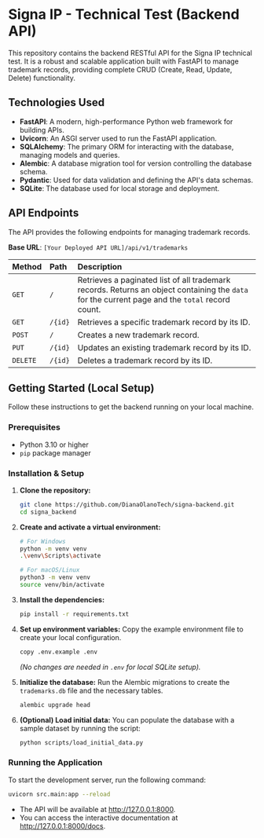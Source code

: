# Signa IP - Technical Test (Backend API)

This repository contains the backend RESTful API for the Signa IP technical test. It is a robust and scalable application built with FastAPI to manage trademark records, providing complete CRUD (Create, Read, Update, Delete) functionality.

## Technologies Used

- **FastAPI**: A modern, high-performance Python web framework for building APIs.
- **Uvicorn**: An ASGI server used to run the FastAPI application.
- **SQLAlchemy**: The primary ORM for interacting with the database, managing models and queries.
- **Alembic**: A database migration tool for version controlling the database schema.
- **Pydantic**: Used for data validation and defining the API's data schemas.
- **SQLite**: The database used for local storage and deployment.

## API Endpoints

The API provides the following endpoints for managing trademark records.

**Base URL**: `[Your Deployed API URL]/api/v1/trademarks`

| Method | Path | Description |
| :--- | :--- | :--- |
| `GET` | `/` | Retrieves a paginated list of all trademark records. Returns an object containing the `data` for the current page and the `total` record count. |
| `GET` | `/{id}` | Retrieves a specific trademark record by its ID. |
| `POST` | `/` | Creates a new trademark record. |
| `PUT` | `/{id}`| Updates an existing trademark record by its ID. |
| `DELETE`| `/{id}`| Deletes a trademark record by its ID. |

## Getting Started (Local Setup)

Follow these instructions to get the backend running on your local machine.

### Prerequisites

- Python 3.10 or higher
- `pip` package manager

### Installation & Setup

1.  **Clone the repository:**
    ```bash
    git clone https://github.com/DianaOlanoTech/signa-backend.git
    cd signa_backend
    ```

2.  **Create and activate a virtual environment:**
    ```bash
    # For Windows
    python -m venv venv
    .\venv\Scripts\activate

    # For macOS/Linux
    python3 -m venv venv
    source venv/bin/activate
    ```

3.  **Install the dependencies:**
    ```bash
    pip install -r requirements.txt
    ```

4.  **Set up environment variables:**
    Copy the example environment file to create your local configuration.
    ```bash
    copy .env.example .env
    ```
    *(No changes are needed in `.env` for local SQLite setup).*

5.  **Initialize the database:**
    Run the Alembic migrations to create the `trademarks.db` file and the necessary tables.
    ```bash
    alembic upgrade head
    ```

6.  **(Optional) Load initial data:**
    You can populate the database with a sample dataset by running the script:
    ```bash
    python scripts/load_initial_data.py
    ```

### Running the Application

To start the development server, run the following command:

```bash
uvicorn src.main:app --reload
```

- The API will be available at http://127.0.0.1:8000. 
- You can access the interactive documentation at http://127.0.0.1:8000/docs.
